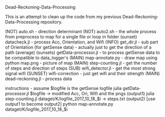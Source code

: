 Dead-Reckoning-Data-Processing

This is an attempt to clean up the code from my previous Dead-Reckoning-Data-Processing repository.

(NOT) auto.sh - direction determinant
(NOT) auto2.sh - the whole process from preprocess to map for a single file or loop in folder
(sunset) datacheck.jl - process Acc, Orientation, and Wifi
(INFO) get_dir.jl - sub part of Orientation (for getSense data) - actually just to get the direction of a path (average)
(sunsets) getData-processor.jl - to process getSense data to be compatible to data_logger's
(MAIN) map-annotate.py - draw map using python
map.png - picture of map
(MAIN) step-counting.jl - get the number of steps and direction of steps
(SUB) wifi_detector.jl - get the most strong signal wifi
(SUNSET) wifi-correction - just get wifi and their strength
(MAIN) dead-reckoning.jl - process data


instructions - assume $logfile is the getSense logfile
julia getData-processor.jl $logfile  -> modified Acc, Ori, Wifi and the pngs (output1)
julia step-counting.jl dataget/K/logfile_2017_10_18_$i -> steps.txt (output2) [use output1 to become output2]
python map-annotate.py dataget/K/logfile_2017_10_18_$i

